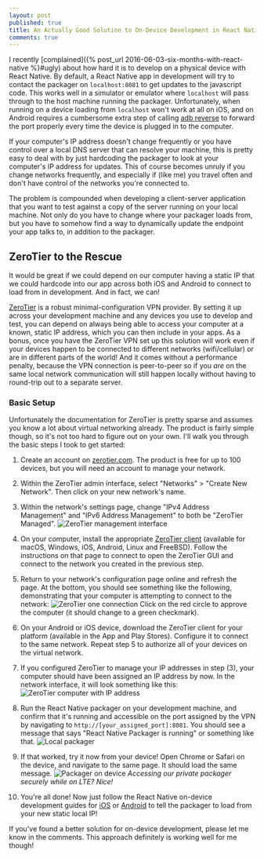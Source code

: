 ```yaml
---
layout: post
published: true
title: An Actually Good Solution to On-Device Development in React Native
comments: true
---
```


I recently [complained]({% post_url 2016-06-03-six-months-with-react-native %}#ugly) about how hard it is to develop on a physical device with React Native. By default, a React Native app in development will try to contact the packager on `localhost:8081` to get updates to the javascript code. This works well in a simulator or emulator where `localhost` will pass through to the host machine running the packager. Unfortunately, when running on a device loading from `localhost` won't work at all on iOS, and on Android requires a cumbersome extra step of calling [adb reverse](https://facebook.github.io/react-native/docs/running-on-device-android.html#using-adb-reverse) to forward the port properly every time the device is plugged in to the computer.

If your computer's IP address doesn't change frequently or you have control over a local DNS server that can resolve your machine, this is pretty easy to deal with by just hardcoding the packager to look at your computer's IP address for updates. This of course becomes unruly if you change networks frequently, and especially if (like me) you travel often and don't have control of the networks you're connected to.

The problem is compounded when developing a client-server application that you want to test against a copy of the server running on your local machine. Not only do you have to change where your packager loads from, but you have to somehow find a way to dynamically update the endpoint your app talks to, in addition to the packager.

## ZeroTier to the Rescue

It would be great if we could depend on our computer having a static IP that we could hardcode into our app across both iOS and Android to connect to load from in development. And in fact, we can!

[ZeroTier](https://www.zerotier.com/) is a robust minimal-configuration VPN provider. By setting it up across your development machine and any devices you use to develop and test, you can depend on always being able to access your computer at a known, static IP address, which you can then include in your apps. As a bonus, once you have the ZeroTier VPN set up this solution will work even if your devices happen to be connected to different networks (wifi/cellular) or are in different parts of the world! And it comes without a performance penalty, because the VPN connection is peer-to-peer so if you *are* on the same local network communication will still happen locally without having to round-trip out to a separate server.

### Basic Setup

Unfortunately the documentation for ZeroTier is pretty sparse and assumes you know a lot about virtual networking already. The product is fairly simple though, so it's not too hard to figure out on your own. I'll walk you through the basic steps I took to get started:

1. Create an account on [zerotier.com](https://zerotier.com). The product is free for up to 100 devices, but you will need an account to manage your network.

2. Within the ZeroTier admin interface, select "Networks" > "Create New Network". Then click on your new network's name.

3. Within the network's settings page, change "IPv4 Address Management" and "IPv6 Address Management" to both be "ZeroTier Managed".
![ZeroTier management interface](https://s3.amazonaws.com/corbt/blog/zerotier/config.png)

4. On your computer, install the appropriate [ZeroTier client](https://www.zerotier.com/product-one.shtml) (available for macOS, Windows, iOS, Android, Linux and FreeBSD). Follow the instructions on that page to connect to open the ZeroTier GUI and connect to the network you created in the previous step.

5. Return to your network's configuration page online and refresh the page. At the bottom, you should see something like the following, demonstrating that your computer is attempting to connect to the network:
![ZeroTier one connection](https://s3.amazonaws.com/corbt/blog/zerotier/authorize.png)
Click on the red circle to approve the computer (it should change to a green checkmark).

6. On your Android or iOS device, download the ZeroTier client for your platform (available in the App and Play Stores). Configure it to connect to the same network. Repeat step 5 to authorize all of your devices on the virtual network.

7. If you configured ZeroTier to manage your IP addresses in step (3), your computer should have been assigned an IP address by now. In the network interface, it will look something like this:
![ZeroTier computer with IP address](https://s3.amazonaws.com/corbt/blog/zerotier/dev_ip.png)

8. Run the React Native packager on your development machine, and confirm that it's running and accessible on the port assigned by the VPN by navigating to `http://[your_assigned_port]:8081`. You should see a message that says "React Native Packager is running" or something like that.
![Local packager](https://s3.amazonaws.com/corbt/blog/zerotier/local_packager.png)

9. If that worked, try it now from your device! Open Chrome or Safari on the device, and navigate to the same page. It should load the same message.
![Packager on device](https://s3.amazonaws.com/corbt/blog/zerotier/remote_packager.jpg)
*Accessing our private packager securely while on LTE? Nice!*

10. You're all done! Now just follow the React Native on-device development guides for [iOS](https://facebook.github.io/react-native/docs/running-on-device-ios.html#accessing-development-server-from-device) or [Android](https://facebook.github.io/react-native/docs/running-on-device-android.html#configure-your-app-to-connect-to-the-local-dev-server-via-wi-fi) to tell the packager to load from your new static local IP!

If you've found a better solution for on-device development, please let me know in the comments. This approach definitely is working well for me though!
